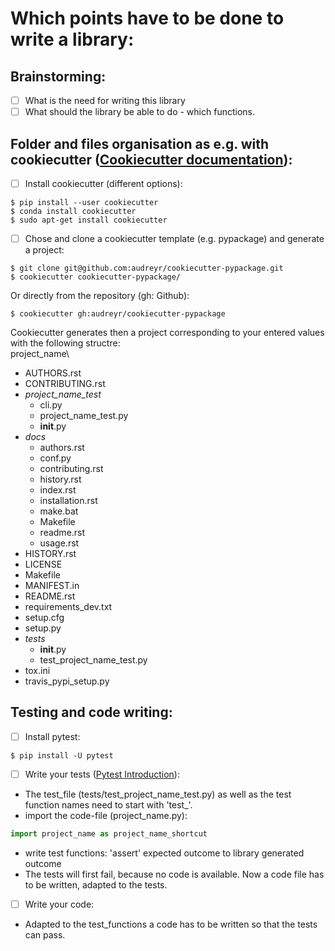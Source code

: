 # Which points have to be done to write a library:

## Brainstorming: 
- [ ] What is the need for writing this library
- [ ] What should the library be able to do - which functions.

## Folder and files organisation as e.g. with cookiecutter ([Cookiecutter documentation](http://cookiecutter.readthedocs.io/en/latest/index.html)): 
- [ ] Install cookiecutter (different options): 
```
$ pip install --user cookiecutter
$ conda install cookiecutter
$ sudo apt-get install cookiecutter
```
- [ ] Chose and clone a cookiecutter template (e.g. pypackage) and generate a project:
```
$ git clone git@github.com:audreyr/cookiecutter-pypackage.git
$ cookiecutter cookiecutter-pypackage/
```
Or directly from the repository (gh: Github):
```
$ cookiecutter gh:audreyr/cookiecutter-pypackage
```
Cookiecutter generates then a project corresponding to your entered values with the following structre: <br/>
project_name\
- AUTHORS.rst
- CONTRIBUTING.rst
- *project_name_test*
  - cli.py
  - project_name_test.py
  - __init__.py
- *docs*
  - authors.rst
  - conf.py
  - contributing.rst
  - history.rst
  - index.rst
  - installation.rst
  - make.bat
  - Makefile
  - readme.rst
  - usage.rst
- HISTORY.rst
- LICENSE
- Makefile
- MANIFEST.in
- README.rst
- requirements_dev.txt
- setup.cfg
- setup.py
- *tests*
  - __init__.py
  - test_project_name_test.py
- tox.ini
- travis_pypi_setup.py 

## Testing and code writing:
- [ ] Install pytest: 
```
$ pip install -U pytest
```
- [ ] Write your tests ([Pytest Introduction](https://docs.pytest.org/en/latest/getting-started.html "Getting started with Pytest")): 
- The test_file (tests/test_project_name_test.py) as well as the test function names need to start with 'test_'.
- import the code-file (project_name.py):
```python
import project_name as project_name_shortcut
```
- write test functions: 'assert' expected outcome to library generated outcome
- The tests will first fail, because no code is available. Now a code file has to be written, adapted to the tests.
- [ ] Write your code: 
- Adapted to the test_functions a code has to be written so that the tests can pass.
